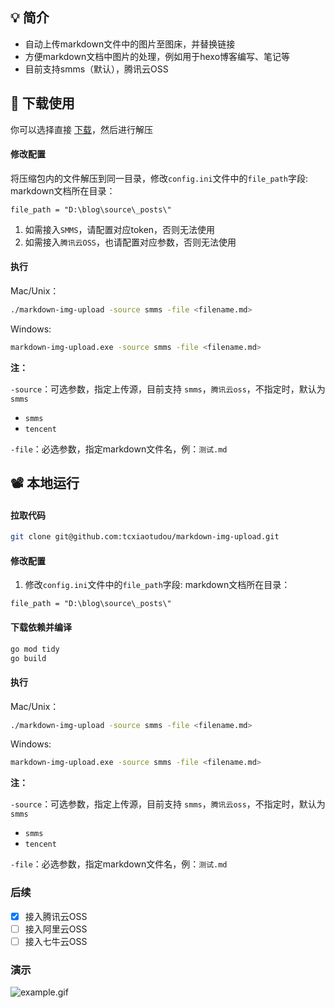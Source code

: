 ## 💡 简介

- 自动上传markdown文件中的图片至图床，并替换链接
- 方便markdown文档中图片的处理，例如用于hexo博客编写、笔记等
- 目前支持smms（默认），腾讯云OSS

## 🔮 下载使用

你可以选择直接  [下载](https://github.com/tcxiaotudou/markdown-img-upload/releases/tag/v2.0)，然后进行解压

#### 修改配置

将压缩包内的文件解压到同一目录，修改`config.ini`文件中的`file_path`字段: markdown文档所在目录：

```properties
file_path = "D:\blog\source\_posts\"
```

1. 如需接入`SMMS`，请配置对应token，否则无法使用
2. 如需接入`腾讯云OSS`，也请配置对应参数，否则无法使用

#### 执行

Mac/Unix：

```bash
./markdown-img-upload -source smms -file <filename.md>
```

Windows:

```bash
markdown-img-upload.exe -source smms -file <filename.md>
```

**注：**

`-source`：可选参数，指定上传源，目前支持 `smms`，`腾讯云oss`，不指定时，默认为`smms`

- `smms` 
- `tencent` 

`-file`：必选参数，指定markdown文件名，例：`测试.md`

## 📽️ 本地运行

#### 拉取代码 ####

```bash
git clone git@github.com:tcxiaotudou/markdown-img-upload.git
```
#### 修改配置
1. 修改`config.ini`文件中的`file_path`字段: markdown文档所在目录：
```properties
file_path = "D:\blog\source\_posts\"
```
#### 下载依赖并编译
```bash
go mod tidy
go build
```
#### 执行
Mac/Unix：
```bash
./markdown-img-upload -source smms -file <filename.md>
```
Windows:
```bash
markdown-img-upload.exe -source smms -file <filename.md>
```

**注：**

`-source`：可选参数，指定上传源，目前支持 `smms`，`腾讯云oss`，不指定时，默认为`smms`

- `smms` 
- `tencent` 

`-file`：必选参数，指定markdown文件名，例：`测试.md`

### 后续

- [x] 接入腾讯云OSS 
- [ ] 接入阿里云OSS
- [ ] 接入七牛云OSS 

### 演示

![example.gif](https://i.loli.net/2020/04/06/Id3thvYFbaWpclB.gif)
